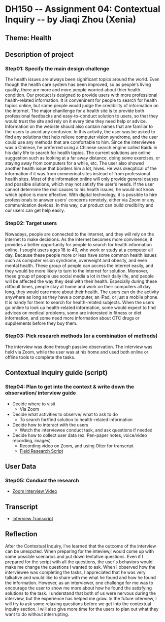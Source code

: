 # DH150 -- Assignment 04: Contextual Inquiry -- by Jiaqi Zhou (Xenia)
## Theme: Health

## Description of project
### Step01: Specify the main design challenge 

The health issues are always been significant topics around the world. Even though the health care system has been improved, so as people's living quality, there are more and more people worried about thier health condition. Our product is designed to provide users with more professional health-related information. It is conveninent for people to search for health topics online, but some people would judge the credibility of information on the internet. The major chanllenge for a health site is to provide both professional feedbacks and easy-to-conduct solution to users, so that they would trust the site and rely on it every time they need help or advice. Information on the webiste should also contain names that are familiar to the users to avoid any confusion. In this activity, the user was be asked to find any solutions that help relieve computer vision syndrome, and the user could use any methods that are comfortable to him. Since the interviewee was a Chinese, he preferred using a Chinese search engine called Baidu in his daily life to search for health topics. The current solutions are online suggestion such as looking at a far away distance, doing some exercises, or staying away from computers for a while, etc. The user also showed another health issue that borders him a lot, hives. He was skecptical of the information if it was from commerical sites instead of from professional health sites. Most of the information online will only provide general causes and possible silutions, which may not satisfy the user's needs. If the user cannot determine the real causes to his health issues, he would not know which option is more effective. With digital technology, it is possible to hire professionals to answer users' concerns remotely, either via Zoom or any communication devices. In this way, our product can build credibility and our users can get help easily.   



### Step02: Target users 

Nowadays, people are connected to the internet, and they will rely on the internet to make decisions. As the internet becomes more convinence, it provides a better opportunity for people to search for health information online. I sought users ages 18 to 40, who work or study at a computer all day. Because these people more or less have some common health issues such as computer vision syndrome, overweight and obesity, and even mental health. These group of people can access the internet easily, and they would be more likely to turn to the internet for solution. Moreover, these group of people use social media a lot in their daily life, and people will be affected the way they deal with their health. Especially during these difficult times, people stay at home and work on their computers all day long, they would care more about their health. The users can do the activity anywhere as long as they have a computer, an iPad, or just a mobile phone. It is handy for them to search for health-related subjects. When the users go online to look up health-related information, some would expect to find advices on medical problems, some are interested in fitness or diet information, and some need more information about OTC drugs or supplements before they buy them.    


### Step03: Pick research methods (or a combination of methods) 

The interview was done through passive observation. The interview was held via Zoom, while the user was at his home and used both online or offline tools to complete the tasks. 


## Contextual inquiry guide (script)
### Step04: Plan to get into the context & write down the observation/ interview guide 

- Decide where to visit
  - Via Zoom 
- Decide what activities to observe/ what to ask to do
  - To search for/find solution to health-related information
- Decide how to interact with the users 
  - Watch the interviewee conduct task, and ask questions if needed
- Decide how to collect user data (ex. Pen-paper notes, voice/video recording, images)
  - Recording video on Zoom, and using Otter for transcript
  - <a href="https://docs.google.com/document/d/1p20hTM45mRYqq4EtCYcQUUOlc9J3nF6b4nxR2xI4s9k/edit#">Field Research Script</a>

## User Data 
### Step05: Conduct the research
- <a href="https://www.youtube.com/watch?v=tmaTAq9p1xI">Zoom Interview Video</a>


## Transcript
- <a href="https://docs.google.com/document/d/1I2QrXy4C2nNdfPwLsCvZH7pk2KgOVTGkDfwUrYWUeqU/edit">Interview Transcript</a>


## Reflection

After the Contextual Inquiry, I've learned that the outcome of the interview can be unexpcted. When preparing for the inteview,I would come up with some possible scenarios and put down tentative questions. Even if I prepared for the script with all the questions, the user's behaviors would make me change the questions I wanted to ask. When I observed how the interviewee was completing the tasks, I appreciated that he was very talkative and would like to share with me what he found and how he found the information. However, as an interviewer, one challenge for me was to encourage the user to show me more about how he found the satisfying solutions to the task. I understand that both of us were nervous during the interview, but the experience has helped me grow. In the future interview, I will try to ask some relaxing questions before we get into the contextual inquiry section. I will also give more time for the users to plan out what they want to do without interrupting. 
 

